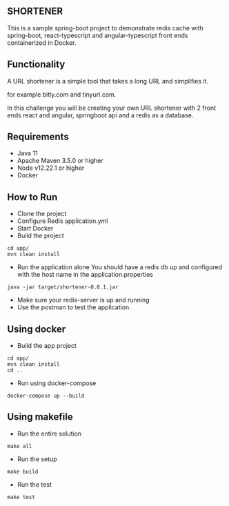 ## SHORTENER

This is a sample spring-boot project to demonstrate redis cache with spring-boot, react-typescript 
and angular-typescript front ends containerized 
in Docker.

## Functionality
A URL shortener is a simple tool that takes a long URL and simplifies it.

for example bitly.com and tinyurl.com.

In this challenge you will be creating your own URL shortener with 2 front ends react and angular, springboot api and a redis
as a database.


## Requirements
* Java 11
* Apache Maven 3.5.0 or higher
* Node v12.22.1 or higher
* Docker


## How to Run

- Clone the project
- Configure Redis application.yml
- Start Docker
- Build the project
```
cd app/
mvn clean install
```
- Run the application alone
    You should have a redis db up and configured 
    with the host name in the application.properties
```
java -jar target/shortener-0.0.1.jar
```
- Make sure your redis-server is up and running
- Use the postman to test the application.

## Using docker

- Build the app project
```
cd app/
mvn clean install
cd ..
```
- Run using docker-compose
```
docker-compose up --build 
```

## Using makefile

- Run the entire solution
```
make all
```
- Run the setup
``` 
make build
```
- Run the test
```
make test
```
